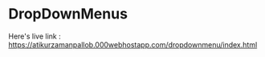 # DropDownMenus

Here's live link : https://atikurzamanpallob.000webhostapp.com/dropdownmenu/index.html
